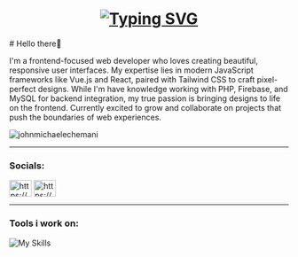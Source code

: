 
<h1 align="center"><a href="https://git.io/typing-svg"><img src="https://readme-typing-svg.demolab.com?font=Google+Poppins&weight=900&size=30&pause=8012&color=F7F7F1&random=false&width=435&lines=I'm+John+Michael+Echemani" alt="Typing SVG" /></a></a></h1>
<p align="start"># Hello there👋</p>
<p align="start">
I'm a frontend-focused web developer who loves creating beautiful, responsive user interfaces. My expertise lies in modern JavaScript frameworks like Vue.js and React, paired with Tailwind CSS to craft pixel-perfect designs. While I'm have knowledge working with PHP, Firebase, and MySQL for backend integration, my true passion is bringing designs to life on the frontend. Currently excited to grow and collaborate on projects that push the boundaries of web experiences.</p>

<p align="left"> <img src="https://komarev.com/ghpvc/?username=johnmichaelechemani&label=Profile%20views&color=0e75b6&style=flat" alt="johnmichaelechemani" /> </p>
<hr>
<h3 align="left">Socials:</h3>
<p align="left" >
<a href="https://www.linkedin.com/in/johnmichaelechemani/" target="blank"><img align="center" src="https://raw.githubusercontent.com/rahuldkjain/github-profile-readme-generator/master/src/images/icons/Social/linked-in-alt.svg" alt="https://www.linkedin.com/in/johnmichaelechemani/" height="30" width="40" /></a>
  <a href="https://www.facebook.com/jmechemani" target="blank"><img align="center" src="https://raw.githubusercontent.com/rahuldkjain/github-profile-readme-generator/master/src/images/icons/Social/facebook.svg" alt="https://www.facebook.com/jmechemani" height="30" width="40" /></a>
</p>

<hr>

<h3 align="left">Tools i work on:</h3>

![My Skills](https://skillicons.dev/icons?i=js,html,css,tailwind,vue,react,git,vscode,figma,php)

<!--
**johnmichaelechemani/JohnMichaelEchemani** is a ✨ _special_ ✨ repository because its `README.md` (this file) appears on your GitHub profile.

Here are some ideas to get you started:

- 🔭 I’m currently working on ...
- 🌱 I’m currently learning ...
- 👯 I’m looking to collaborate on ...
- 🤔 I’m looking for help with ...
- 💬 Ask me about ...
- 📫 How to reach me: ...
- 😄 Pronouns: ...
- ⚡ Fun fact: ...
-->
